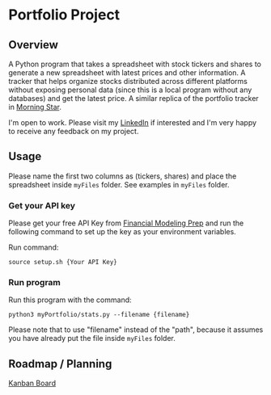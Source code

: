 # Portfolio Project 

## Overview
A Python program that takes a spreadsheet with stock tickers and shares to generate a new spreadsheet with latest prices and other information. A tracker that helps organize stocks distributed across different platforms without exposing personal data (since this is a local program without any databases) and get the latest price. A similar replica of the portfolio tracker in [Morning Star](https://www.morningstar.com/).

I'm open to work. Please visit my [LinkedIn](https://www.linkedin.com/in/kammy-deng/) if interested and I'm very happy to receive any feedback on my project.

## Usage
Please name the first two columns as (tickers, shares) and place the spreadsheet inside `myFiles` folder. See examples in `myFiles` folder.


### Get your API key
Please get your free API Key from [Financial Modeling Prep](https://site.financialmodelingprep.com/developer/docs/) and run the following command to set up the key as your environment variables.

Run command:
```
source setup.sh {Your API Key}
```

### Run program
Run this program with the command:

```
python3 myPortfolio/stats.py --filename {filename}
```
Please note that to use "filename" instead of the "path", because it assumes you have already put the file inside `myFiles` folder.

## Roadmap / Planning
[Kanban Board](https://www.notion.so/b66f71511b374885bee8aa5e2ddd1566?v=9dc5f1315aaa43a68a3b193c9d5f0d12&pvs=4)

